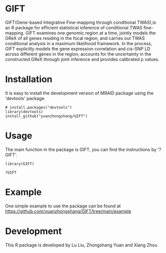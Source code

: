 # GIFT

GIFT(Gene-based Integrative Fine-mapping through conditional TWAS),is an R package for efficient statistical inference of conditional TWAS fine-mapping. GIFT examines one genomic region at a time, jointly models the GReX of all genes residing in the focal region, and carries out TWAS conditional analysis in a maximum likelihood framework. In the process, GIFT explicitly models the gene expression correlation and cis-SNP LD across different genes in the region, accounts for the uncertainty in the constructed GReX through joint inference and provides calibrated p values.

# Installation
It is easy to install the development version of MRAID package using the 'devtools' package. 

```
# install.packages("devtools")
library(devtools)
install_github("yuanzhongshang/GIFT")
```
# Usage
The main function in the package is GIFT, you can find the instructions by '?GIFT'.
```
library(GIFT)

?GIFT
```

# Example
One simple example to use the package can be found at https://github.com/yuanzhongshang/GIFT/tree/main/example

# Development
This R package is developed by Lu Liu, Zhongshang Yuan and Xiang Zhou
